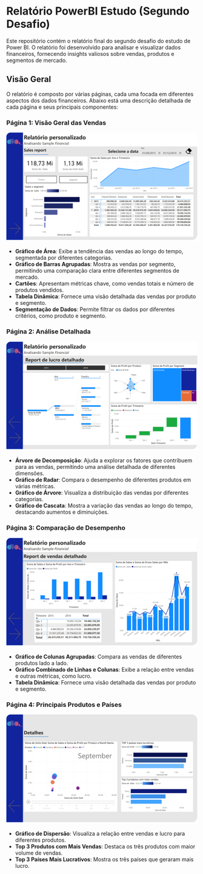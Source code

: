 # Relatório PowerBI Estudo (Segundo Desafio)

Este repositório contém o relatório final do segundo desafio do estudo de Power BI. O relatório foi desenvolvido para analisar e visualizar dados financeiros, fornecendo insights valiosos sobre vendas, produtos e segmentos de mercado.

## Visão Geral

O relatório é composto por várias páginas, cada uma focada em diferentes aspectos dos dados financeiros. Abaixo está uma descrição detalhada de cada página e seus principais componentes:

### Página 1: Visão Geral das Vendas

![pagina1](https://github.com/WenFra005/PowerBI_Relatorio_personalizado_final/blob/main/imagens/Imagem1.png)

- **Gráfico de Área**: Exibe a tendência das vendas ao longo do tempo, segmentada por diferentes categorias.
- **Gráfico de Barras Agrupadas**: Mostra as vendas por segmento, permitindo uma comparação clara entre diferentes segmentos de mercado.
- **Cartões**: Apresentam métricas chave, como vendas totais e número de produtos vendidos.
- **Tabela Dinâmica**: Fornece uma visão detalhada das vendas por produto e segmento.
- **Segmentação de Dados**: Permite filtrar os dados por diferentes critérios, como produto e segmento.

### Página 2: Análise Detalhada

![pagina2](https://github.com/WenFra005/PowerBI_Relatorio_personalizado_final/blob/main/imagens/Imagem2.png)

- **Árvore de Decomposição**: Ajuda a explorar os fatores que contribuem para as vendas, permitindo uma análise detalhada de diferentes dimensões.
- **Gráfico de Radar**: Compara o desempenho de diferentes produtos em várias métricas.
- **Gráfico de Árvore**: Visualiza a distribuição das vendas por diferentes categorias.
- **Gráfico de Cascata**: Mostra a variação das vendas ao longo do tempo, destacando aumentos e diminuições.

### Página 3: Comparação de Desempenho

![pagina3](https://github.com/WenFra005/PowerBI_Relatorio_personalizado_final/blob/main/imagens/Imagem3.png)

- **Gráfico de Colunas Agrupadas**: Compara as vendas de diferentes produtos lado a lado.
- **Gráfico Combinado de Linhas e Colunas**: Exibe a relação entre vendas e outras métricas, como lucro.
- **Tabela Dinâmica**: Fornece uma visão detalhada das vendas por produto e segmento.

### Página 4: Principais Produtos e Países

![pagina4](https://github.com/WenFra005/PowerBI_Relatorio_personalizado_final/blob/main/imagens/Imagem4.png)

- **Gráfico de Dispersão**: Visualiza a relação entre vendas e lucro para diferentes produtos.
- **Top 3 Produtos com Mais Vendas**: Destaca os três produtos com maior volume de vendas.
- **Top 3 Países Mais Lucrativos**: Mostra os três países que geraram mais lucro.

